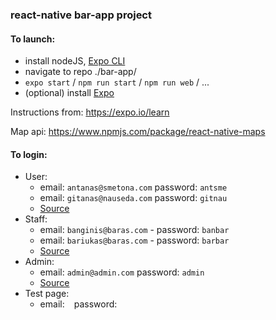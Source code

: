 ### react-native bar-app project

#### To launch:
- install nodeJS, [Expo CLI](https://reactnative.dev/docs/environment-setup)
- navigate to repo ./bar-app/
- `expo start` / `npm run start` / `npm run web` / ...
- (optional) install [Expo](https://play.google.com/store/apps/details?id=host.exp.exponent&hl=en)

Instructions from: https://expo.io/learn

Map api: https://www.npmjs.com/package/react-native-maps

#### To login:
- User:
  - email: `antanas@smetona.com` password: `antsme`
  - email: `gitanas@nauseda.com` password: `gitnau`
  - [Source](https://barappbroker20200515061143.azurewebsites.net/user)
- Staff:
  - email: `banginis@baras.com` - password: `banbar`
  - email: `bariukas@baras.com` - password: `barbar`
  - [Source](https://barappbroker20200515061143.azurewebsites.net/bar)
- Admin:
  - email: `admin@admin.com` password: `admin`
  - [Source](https://barappbroker20200515061143.azurewebsites.net/admin)
- Test page: 
  - email: ` `  password: ` `
